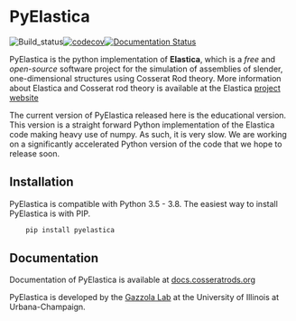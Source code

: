 # PyElastica 
![Build_status](https://travis-ci.com/GazzolaLab/PyElastica.svg?branch=master)[![codecov](https://codecov.io/gh/GazzolaLab/PyElastica/branch/master/graph/badge.svg)](https://codecov.io/gh/GazzolaLab/PyElastica)[![Documentation Status](https://readthedocs.org/projects/pyelastica/badge/?version=latest)](https://docs.cosseratrods.org/en/latest/?badge=latest)


PyElastica is the python implementation of **Elastica**, which is a *free* and *open-source* software project for the simulation of assemblies of slender, one-dimensional structures using Cosserat Rod theory. More information about Elastica and Cosserat rod theory is available at the Elastica [project website](https://cosseratrods.org)

The current version of PyElastica released here is the educational version. This version is a straight forward Python implementation of the Elastica code making heavy use of numpy. As such, it is very slow. We are working on a significantly accelerated Python version of the code that we hope to release soon.

## Installation 
PyElastica is compatible with Python 3.5 - 3.8. The easiest way to install PyElastica is with PIP. 

~~~python
    pip install pyelastica 
~~~

## Documentation
Documentation of PyElastica is available at [docs.cosseratrods.org](https://docs.cosseratrods.org/)

PyElastica is developed by the [Gazzola Lab](http://mattia-lab.com/) at the University of Illinois at Urbana-Champaign. 
